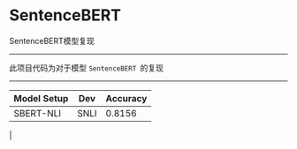# SentenceBERT
SentenceBERT模型复现
***
此项目代码为对于模型 ```SentenceBERT ```的复现
***
| Model Setup | Dev | Accuracy |
| ----------- | ----| ---------|
| SBERT-NLI   | SNLI| 0.8156   |
|
